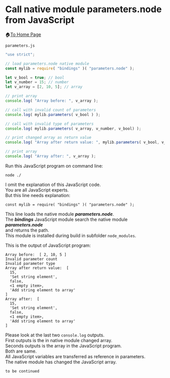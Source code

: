 # Call native module parameters.node from JavaScript
🏠[To Home Page](README.md)

```parameters.js```
```javascript
"use strict";

// load parameters.node native module
const mylib = require( "bindings" )( "parameters.node" );

let v_bool = true; // bool
let v_number = 15; // number
let v_array = [2, 10, 5]; // array

// print array
console.log( "Array before: ", v_array );

// call with invalid count of parameters
console.log( mylib.parameters( v_bool ) );

// call with invalid type of parameters
console.log( mylib.parameters( v_array, v_number, v_bool) );

// print changed array as return value
console.log( "Array after return value: ", mylib.parameters( v_bool, v_number, v_array ) );

// print array 
console.log( "Array after: ", v_array );
```
Run this JavaScript program on command line:<br>

```
node ./
```
I omit the explanation of this JavaScript code.<br>
You are all JavaScript experts.<br>
But this line needs explanation:
```
const mylib = require( "bindings" )( "parameters.node" );
```
This line loads the native module ***parameters.node***.<br>
The ***bindings*** JavaScript module search the native module ***parameters.node***<br>
and returns the path.<br>
This module is installed during build in subfolder ```node_modules```.<br> 

This is the output of JavaScript program:
```
Array before:  [ 2, 10, 5 ]
Invalid parameter count
Invalid parameter type
Array after return value:  [
  15,
  'Set string element',
  false,
  <1 empty item>,
  'Add string element to array'
]
Array after:  [
  15,
  'Set string element',
  false,
  <1 empty item>,
  'Add string element to array'
]
```
Please look at the last two ```console.log``` outputs.<br>
First outputs is the in native module changed array.<br>
Seconds outputs is the array in the JavaScript program.<br>
Both are same.<br>
All JavaScript variables are transferred as reference in parameters.<br>
The native module has changed the JavaScript array.<br>


```to be continued```

